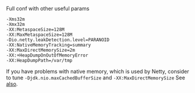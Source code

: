 Full conf with other useful params
```
-Xms32m
-Xmx32m
-XX:MetaspaceSize=128M
-XX:MaxMetaspaceSize=128M
-Dio.netty.leakDetection.level=PARANOID
-XX:NativeMemoryTracking=summary
-XX:MaxDirectMemorySize=2m
-XX:+HeapDumpOnOutOfMemoryError
-XX:HeapDumpPath=/var/tmp
```

If you have problems with native memory, which is used by Netty, consider to tune
`-Djdk.nio.maxCachedBufferSize` and `-XX:MaxDirectMemorySize`
See [also](https://dzone.com/articles/troubleshooting-problems-with-native-off-heap-memo).